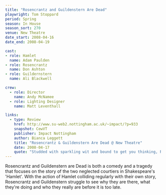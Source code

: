 ```yaml
---
title: "Rosencrantz and Guildenstern Are Dead"
playwright: Tom Stoppard
period: Spring
season: In House
season_sort: 270
venue: New Theatre
date_start: 2008-04-16
date_end: 2008-04-19

cast:
- role: Hamlet
  name: Adam Paulden
- role: Rosencrantz
  name: Don Ashton
- role: Guildernstern
  name: Ali Blackwell

crew:
  - role: Director
    name: Andy McNamee
  - role: Lighting Designer
    name: Matt Leventhall

links:
  - type: Review
    href: http://www.su-web2.nottingham.ac.uk/~impact/?p=933
    snapshot: CewVT
    publisher: Impact Nottingham
    author: Bianca Leggett
    title: "Rosencrantz & Guildenstern Are Dead @ New Theatre"
    date: 2008-04-17
    quote: "Studded with sparkling wit and bound to get you thinking, Rosencrantz and Guildernstern Are Dead is a delight. Whether to be there , or not to be there should not be in question…!"
---
```


Rosencrantz and Guildenstern are Dead is both a comedy and a tragedy that focuses on the story of the two neglected courtiers in Shakespeare's 'Hamlet'. With the action of Hamlet colliding regularly with their own story, Rosencrantz and Guildenstern struggle to see why they are there, what they're doing and who they really are before it is too late.
